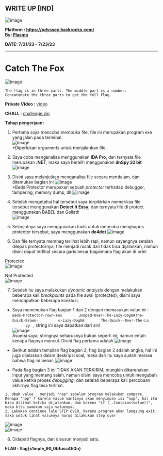 ## WRITE UP [IND]  

![image](https://github.com/PlasmaRing/CTF-WRITE-UP/assets/92077284/dc3dc7e4-0fe0-43ec-9c71-d7eaac627fd7)  

**Platform : https://odyssey.hackrocks.com/**  
**By: [Plasma](https://github.com/PlasmaRing)**   

**DATE: 7/21/23 - 7/23/23**  

---
# Catch The Fox  
![image](https://github.com/PlasmaRing/CTF-WRITE-UP/assets/92077284/531d23e9-3728-490e-be09-c73722d779ac)

```
The flag is in three parts. The middle part is a number.
Concatenate the three parts to get the full flag.
```

**Private Video :** [video](https://github.com/PlasmaRing/CTF-WRITE-UP/blob/9802d776064bf7847f9e447bd60675eb2eb1cac5/The%20Odyssey%20CTF%202023/catch_the_fox_CTF_odyssey.zip)  

**CHALL :** [challenge.zip](https://github.com/PlasmaRing/CTF-WRITE-UP/blob/e60271746dc6ac4a27cd3695a72e4879811bdb11/The%20Odyssey%20CTF%202023/challenge.zip)  

**Tahap pengerjaan:**  
1. Pertama saya mencoba membuka file, file ini merupakan program exe yang jalan pada terminal.  
![image](https://github.com/PlasmaRing/CTF-WRITE-UP/assets/92077284/f65ea367-4531-4ac6-b96e-7a0ab9484cd7)  
*Diperlukan _arguments_ untuk menjalankan file.  
2. Saya coba menganalisa menggunakan **IDA Pro**, dan ternyata file merupakan **.NET**, maka saya beralih menggunakan **dnSpy 32 bit**
![image](https://github.com/PlasmaRing/CTF-WRITE-UP/assets/92077284/c27ff1d3-03b0-47aa-8358-a97d005c381f)  

3. Disini saya melanjutkan menganalisa file secara mendalam, dan ditemukan bagian ini
![image](https://github.com/PlasmaRing/CTF-WRITE-UP/assets/92077284/f492554d-2d01-4204-bef7-12c1c03a8d3a)  
*Beds Protector merupakan sebuah _protector_ terhadap debugger, tampering, memory dump, dll
![image](https://github.com/PlasmaRing/CTF-WRITE-UP/assets/92077284/366ddb13-f095-45c5-9d88-14eb6164b068)  

4. Setelah mengetahui hal tersebut saya terpikirkan memeriksa file tersebut menggunakan **Detect It Easy**, dan ternyata file di protect menggunakan BABEL dan Goliath  
![image](https://github.com/PlasmaRing/CTF-WRITE-UP/assets/92077284/1ff50159-bd3e-4dee-9dd0-3cd297ccbe55)  

5. Selanjutnya saya menggunakan tools untuk mencoba menghapus protector tersebut, saya menggunakan **de4dot**
![image](https://github.com/PlasmaRing/CTF-WRITE-UP/assets/92077284/8f0c30a8-dcb6-40ec-be6f-28a36b9ed770)  

6. Dan file ternyata memnag terlihat lebih rapi, namun sayangnya setelah dilepas protectornya, file menjadi rusak dan tidak bisa dijalankan, namun disini dapat terlihat secara garis besar bagaimana flag akan di print

  Protected  
  ![image](https://github.com/PlasmaRing/CTF-WRITE-UP/assets/92077284/83fb70ba-955b-47a0-a5bd-ce51b7bd2c46)  

  Not Protected  
  ![image](https://github.com/PlasmaRing/CTF-WRITE-UP/assets/92077284/b0ffb415-28b8-4a66-8cda-521e0ab14dd3)  
  

7. Setelah itu saya melakukan _dynamic analysis_ dengan melakukan beberapa kali _breakpoints_ pada file awal (protected), disini saya mendapatkan beberapa konklusi.
* Saya menemukan flag bagian 1 dan 2 dengan memasukan value ini : `Beds-Protector-rown-FoxᅠᅠᅠᅠᅠJumped-Over-The-Lazy-DogUAThe-ᅠᅠᅠᅠQuick-Brown-ᅠᅠᅠᅠᅠᅠe-Lazy-DogUAᅠᅠᅠᅠᅠThe-Quick--Over-The-Laᅠᅠᅠᅠzyᅠ`, string ini saya dapatkan dari sini  
![image](https://github.com/PlasmaRing/CTF-WRITE-UP/assets/92077284/90be7976-f7b0-4e6b-95cb-d4e9ef5292e1)  
Asumsi saya, stringnya seharusnya bukan seperti ini, namun entah kenapa flagnya muncul. Disini flag pertama adalah 
![image](https://github.com/PlasmaRing/CTF-WRITE-UP/assets/92077284/732867dd-7f8e-4090-87f7-ecf2767b7726)  

* Berikut adalah tampilan flag bagian 2, flag bagian 2 adalah angka, hal ini juga dijelaskan dalam deskripsi soal, maka dari itu saya sudah merasa bahwa flag ini benar.
![image](https://github.com/PlasmaRing/CTF-WRITE-UP/assets/92077284/9d7335b4-d60a-4895-af3a-99f4f251d614)  


* Pada flag bagian 3 ini TIDAK AKAN TERKIRIM, mungkin dikarenakan input yang memang salah, namun disini saya mencoba untuk mengubah value ketika proses _debugging_, dan setelah beberapa kali percobaan akhirnya flag bisa terlihat.
```
1. Ubah value _ menjadi "nop" sebelum program melakukan compare. Kenapa "nop" ? karena value nantinya akan menyimpan isi "nop", hal itu bisa dilihat ketika dijalankan, dan karena "if (_.Contains(value))", maka kita samakan saja valuenya.
2. Lakukan continue lalu STEP OVER, karena program akan langsung exit, maka untuk lihat valuenya harus dilakukan step over
```

![image](https://github.com/PlasmaRing/CTF-WRITE-UP/assets/92077284/b95663da-6082-415a-96ab-5d0fb1b28559)  
![image](https://github.com/PlasmaRing/CTF-WRITE-UP/assets/92077284/5f208897-daf9-46b7-bf6d-fc9bb578261d)  

8. Didapati flagnya, dan disusun menjadi satu.

**FLAG : flag{s1mple_90_0bfusc4ti0n}**
